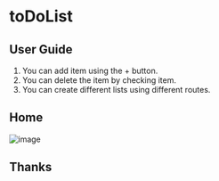 # toDoList
## User Guide
1. You can add item using the + button.
2. You can delete the item by checking item.
3. You can create different lists using different routes.

## Home 
![image](https://github.com/0203nilesh/toDoList/assets/95562518/8ca94949-6a99-49a9-8653-0f59b58bfc7a)

## Thanks
